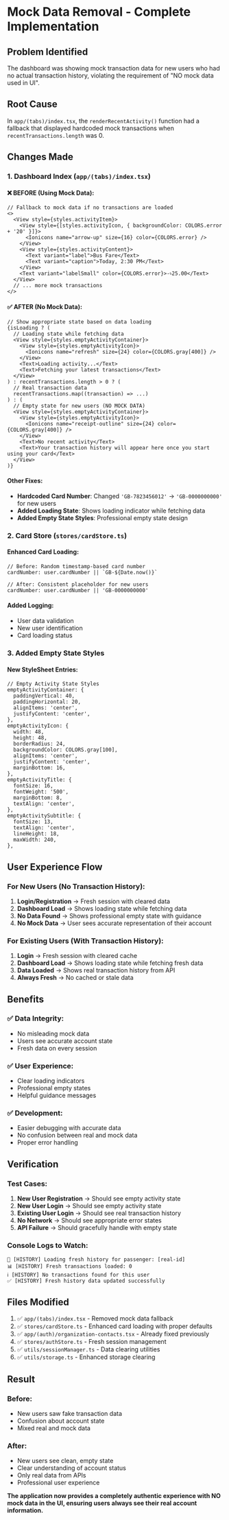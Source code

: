# Mock Data Removal - Complete Implementation

## Problem Identified
The dashboard was showing mock transaction data for new users who had no actual transaction history, violating the requirement of "NO mock data used in UI".

## Root Cause
In `app/(tabs)/index.tsx`, the `renderRecentActivity()` function had a fallback that displayed hardcoded mock transactions when `recentTransactions.length` was 0.

## Changes Made

### 1. Dashboard Index (`app/(tabs)/index.tsx`)

#### ❌ **BEFORE** (Using Mock Data):
```tsx
// Fallback to mock data if no transactions are loaded
<>
  <View style={styles.activityItem}>
    <View style={[styles.activityIcon, { backgroundColor: COLORS.error + '20' }]}>
      <Ionicons name="arrow-up" size={16} color={COLORS.error} />
    </View>
    <View style={styles.activityContent}>
      <Text variant="label">Bus Fare</Text>
      <Text variant="caption">Today, 2:30 PM</Text>
    </View>
    <Text variant="labelSmall" color={COLORS.error}>-৳25.00</Text>
  </View>
  // ... more mock transactions
</>
```

#### ✅ **AFTER** (No Mock Data):
```tsx
// Show appropriate state based on data loading
{isLoading ? (
  // Loading state while fetching data
  <View style={styles.emptyActivityContainer}>
    <View style={styles.emptyActivityIcon}>
      <Ionicons name="refresh" size={24} color={COLORS.gray[400]} />
    </View>
    <Text>Loading activity...</Text>
    <Text>Fetching your latest transactions</Text>
  </View>
) : recentTransactions.length > 0 ? (
  // Real transaction data
  recentTransactions.map((transaction) => ...)
) : (
  // Empty state for new users (NO MOCK DATA)
  <View style={styles.emptyActivityContainer}>
    <View style={styles.emptyActivityIcon}>
      <Ionicons name="receipt-outline" size={24} color={COLORS.gray[400]} />
    </View>
    <Text>No recent activity</Text>
    <Text>Your transaction history will appear here once you start using your card</Text>
  </View>
)}
```

#### Other Fixes:
- **Hardcoded Card Number**: Changed `'GB-7823456012'` → `'GB-0000000000'` for new users
- **Added Loading State**: Shows loading indicator while fetching data
- **Added Empty State Styles**: Professional empty state design

### 2. Card Store (`stores/cardStore.ts`)

#### Enhanced Card Loading:
```tsx
// Before: Random timestamp-based card number
cardNumber: user.cardNumber || `GB-${Date.now()}`

// After: Consistent placeholder for new users
cardNumber: user.cardNumber || 'GB-0000000000'
```

#### Added Logging:
- User data validation
- New user identification
- Card loading status

### 3. Added Empty State Styles

#### New StyleSheet Entries:
```tsx
// Empty Activity State Styles
emptyActivityContainer: {
  paddingVertical: 40,
  paddingHorizontal: 20,
  alignItems: 'center',
  justifyContent: 'center',
},
emptyActivityIcon: {
  width: 48,
  height: 48,
  borderRadius: 24,
  backgroundColor: COLORS.gray[100],
  alignItems: 'center',
  justifyContent: 'center',
  marginBottom: 16,
},
emptyActivityTitle: {
  fontSize: 16,
  fontWeight: '500',
  marginBottom: 8,
  textAlign: 'center',
},
emptyActivitySubtitle: {
  fontSize: 13,
  textAlign: 'center',
  lineHeight: 18,
  maxWidth: 240,
},
```

## User Experience Flow

### For New Users (No Transaction History):
1. **Login/Registration** → Fresh session with cleared data
2. **Dashboard Load** → Shows loading state while fetching data
3. **No Data Found** → Shows professional empty state with guidance
4. **No Mock Data** → User sees accurate representation of their account

### For Existing Users (With Transaction History):
1. **Login** → Fresh session with cleared cache
2. **Dashboard Load** → Shows loading state while fetching fresh data
3. **Data Loaded** → Shows real transaction history from API
4. **Always Fresh** → No cached or stale data

## Benefits

### ✅ **Data Integrity**:
- No misleading mock data
- Users see accurate account state
- Fresh data on every session

### ✅ **User Experience**:
- Clear loading indicators
- Professional empty states
- Helpful guidance messages

### ✅ **Development**:
- Easier debugging with accurate data
- No confusion between real and mock data
- Proper error handling

## Verification

### Test Cases:
1. **New User Registration** → Should see empty activity state
2. **New User Login** → Should see empty activity state  
3. **Existing User Login** → Should see real transaction history
4. **No Network** → Should see appropriate error states
5. **API Failure** → Should gracefully handle with empty state

### Console Logs to Watch:
```
🔄 [HISTORY] Loading fresh history for passenger: [real-id]
📊 [HISTORY] Fresh transactions loaded: 0
ℹ️ [HISTORY] No transactions found for this user
✅ [HISTORY] Fresh history data updated successfully
```

## Files Modified

1. ✅ `app/(tabs)/index.tsx` - Removed mock data fallback
2. ✅ `stores/cardStore.ts` - Enhanced card loading with proper defaults  
3. ✅ `app/(auth)/organization-contacts.tsx` - Already fixed previously
4. ✅ `stores/authStore.ts` - Fresh session management
5. ✅ `utils/sessionManager.ts` - Data clearing utilities
6. ✅ `utils/storage.ts` - Enhanced storage clearing

## Result

### Before:
- New users saw fake transaction data
- Confusion about account state
- Mixed real and mock data

### After:
- New users see clean, empty state
- Clear understanding of account status
- Only real data from APIs
- Professional user experience

**The application now provides a completely authentic experience with NO mock data in the UI, ensuring users always see their real account information.**
